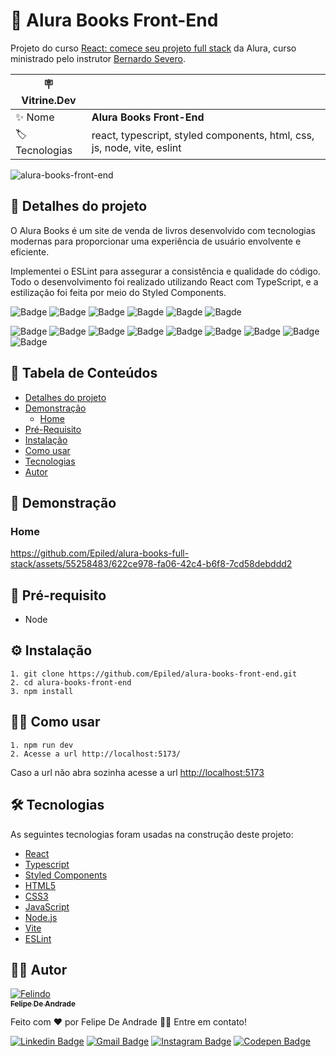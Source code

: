 [nome-do-repositorio]: alura-books-full-stack

# 📘 Alura Books Front-End

Projeto do curso <a href="https://cursos.alura.com.br/course/react-crie-primeira-pagina-web">React: comece seu projeto full stack</a> da Alura, curso ministrado pelo instrutor <a href="https://www.linkedin.com/in/bernardosevero/">Bernardo Severo</a>.

| :placard: Vitrine.Dev |     |
| -------------  | --- |
| :sparkles: Nome        | **Alura Books Front-End**
| :label: Tecnologias | react, typescript, styled components, html, css, js, node, vite, eslint

<!-- Inserir imagem com a #vitrinedev ao final do link -->
![alura-books-front-end](https://github.com/Epiled/alura-books-full-stack/assets/55258483/87ebaa29-c858-40d8-938c-8b3ca01618d7#vitrinedev)

<h2 id="detalhes-do-projeto"> 📃 Detalhes do projeto </h2>

O Alura Books é um site de venda de livros desenvolvido com tecnologias modernas para proporcionar uma experiência de usuário envolvente e eficiente.

Implementei o ESLint para assegurar a consistência e qualidade do código. Todo o desenvolvimento foi realizado utilizando React com TypeScript, e a estilização foi feita por meio do Styled Components.

![Badge](https://img.shields.io/github/last-commit/Epiled/alura-books-front-end?style=for-the-badge)
![Badge](https://img.shields.io/github/languages/code-size/Epiled/alura-books-front-end?style=for-the-badge)
![Badge](https://img.shields.io/github/languages/count/Epiled/alura-books-front-end?style=for-the-badge)
![Bagde](https://img.shields.io/badge/repo%20status-Beta-cyan?style=for-the-badge)
![Bagde](https://img.shields.io/github/v/release/Epiled/alura-books-front-end?style=for-the-badge)
![Bagde](https://img.shields.io/github/license/Epiled/alura-books-front-end?style=for-the-badge)

![Badge](https://img.shields.io/badge/-React-61DAFB?style=for-the-badge&logo=react&logoColor=black)
![Badge](https://img.shields.io/badge/-Typescript-3178C6?style=for-the-badge&logo=typescript&logoColor=white)
![Badge](https://img.shields.io/badge/-Styled%20Components-DB7093?style=for-the-badge&logo=styledcomponents&logoColor=white)
![Badge](https://img.shields.io/badge/-HTML5-E34F26?style=for-the-badge&logo=html5&logoColor=white)
![Badge](https://img.shields.io/badge/-CSS3-1572B6?style=for-the-badge&logo=css3&logoColor=white)
![Badge](https://img.shields.io/badge/-JS-F7DF1E?style=for-the-badge&logo=javascript&logoColor=black)
![Badge](https://img.shields.io/badge/-Node.js-339933?style=for-the-badge&logo=node.js&logoColor=white)
![Badge](https://img.shields.io/badge/-Vite.js-646CFF?style=for-the-badge&logo=vite&logoColor=white)
![Badge](https://img.shields.io/badge/-ESLint-4B32C3?style=for-the-badge&logo=eslint&logoColor=white)

<h2> 📑 Tabela de Conteúdos </h2>

<!--ts-->
   * [Detalhes do projeto](#detalhes-do-projeto)
   * [Demonstração](#demonstracao)
     - [Home](#home)
   * [Pré-Requisito](#pre-requisito)
   * [Instalação](#instalacao)
   * [Como usar](#como-usar)
   * [Tecnologias](#tecnologias)
   * [Autor](#autor)
<!--te-->

<h2 id="demonstracao"> 👀 Demonstração </h2>

<h3 id="home"> Home </h3>

https://github.com/Epiled/alura-books-full-stack/assets/55258483/622ce978-fa06-42c4-b6f8-7cd58debddd2

<h2 id="pre-requisito"> 🚨 Pré-requisito </h2>
<ul>
  <li>Node</li>
</ul>

<h2 id="instalacao"> ⚙ Instalação </h2>

```
1. git clone https://github.com/Epiled/alura-books-front-end.git
2. cd alura-books-front-end
3. npm install
```

<h2 id="como-usar"> 👩‍🏫 Como usar </h2>

```
1. npm run dev
2. Acesse a url http://localhost:5173/
```

Caso a url não abra sozinha acesse a url [http://localhost:5173](http://localhost:5173)

<h2 id="tecnologias"> 🛠 Tecnologias </h2>

As seguintes tecnologias foram usadas na construção deste projeto:

<ul>
  <li><a href="https://react.dev/" target="_blank">React</a></li>
  <li><a href="https://www.typescriptlang.org/" target="_blank">Typescript</a></li>
  <li><a href="https://styled-components.com/" target="_blank">Styled Components</a></li>
  <li><a href="https://www.w3schools.com/html/default.asp" target="_blank">HTML5</a></li>
  <li><a href="https://www.w3schools.com/css/default.asp" target="_blank">CSS3</a></li>
  <li><a href="https://www.w3schools.com/js/default.asp" target="_blank">JavaScript</a></li>
  <li><a href="https://nodejs.org/en" target="_blank">Node.js</a></li>
  <li><a href="https://vitejs.dev/" target="_blank">Vite</a></li>
  <li><a href="https://eslint.org/" target="_blank">ESLint</a></li>
</ul>

<h2 id="autor"> 👨‍💻 Autor </h2>

<a href="https://github.com/Epiled">

![Felindo](https://user-images.githubusercontent.com/55258483/178338085-2cea8bf2-6d0c-409a-9d0e-23359b7d303e.png)
 <br />
 <sub><b>Felipe De Andrade</b></sub></a>

Feito com ❤️ por Felipe De Andrade 👋🏽 Entre em contato!

[![Linkedin Badge](https://img.shields.io/badge/-Felipe-blue?style=flat-square&logo=Linkedin&logoColor=white&link=https://www.linkedin.com/in/fademendonca/)](https://www.linkedin.com/in/fademendonca/)
[![Gmail Badge](https://img.shields.io/badge/-felipe.deam98@gmail.com-c14438?style=flat-square&logo=Gmail&logoColor=white&link=mailto:felipe.deam98@gmail.com)](mailto:felipe.deam98@gmail.com)
[![Instagram Badge](https://img.shields.io/badge/-Instagram-e4405f?style=flat-square&logo=Instagram&logoColor=white&link=https://www.instagram.com/felipe.deam/)](https://www.instagram.com/felipe.deam/)
[![Codepen Badge](https://img.shields.io/badge/-Codepen-000000?style=flat-square&logo=Codepen&logoColor=white&link=https://codepen.io/epiled)](https://codepen.io/epiled)

